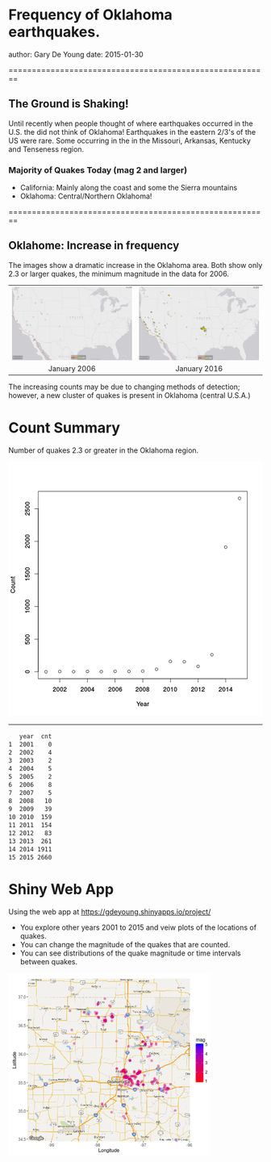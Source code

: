 Frequency of Oklahoma earthquakes.
========================================================
author: Gary De Young
date: 2015-01-30

========================================================
## The Ground is Shaking!
Until recently when people thought of where earthquakes occurred in the U.S. the did not think of Oklahoma!
Earthquakes in the eastern 2/3's of the US were rare. Some occurring in the in the Missouri, Arkansas, Kentucky and Tenseness region.

### Majority of Quakes Today (mag 2 and larger)
- California: Mainly along the coast and some the Sierra mountains
- Oklahoma: Central/Northern Oklahoma!


========================================================
## Oklahome: Increase in frequency
The images show a dramatic increase in the Oklahoma area. Both show only 2.3 or larger 
quakes, the minimum magnitude in the data for 2006.
<table border=0>
<tr>
<td><img src='figures/US2006.png' width='500px'></td>
<td><img src='figures/US2016.png' width='500px'></td>
</tr>
<tr>
<td style='text-align:center'>January 2006</td>
<td style='text-align:center'>January 2016</td>
</tr>
</table>
The increasing counts may be due to changing methods of detection; however, a new cluster of quakes is present in Oklahoma (central U.S.A.)

Count Summary
========================================================
Number of quakes 2.3 or greater in the Oklahoma region.

![plot of chunk unnamed-chunk-2](presentation-figure/unnamed-chunk-2-1.png)
***

```
   year  cnt
1  2001    0
2  2002    4
3  2003    2
4  2004    5
5  2005    2
6  2006    8
7  2007    5
8  2008   10
9  2009   39
10 2010  159
11 2011  154
12 2012   83
13 2013  261
14 2014 1911
15 2015 2660
```
Shiny Web App
========================================================
Using the web app at https://gdeyoung.shinyapps.io/project/

- You explore other years 2001 to 2015 and veiw plots of the locations of quakes.
- You can change the magnitude of the quakes that are counted.
- You can see distributions of the quake magnitude or time intervals between quakes.

<img src='figures/OK2013.png' width='400px'>

